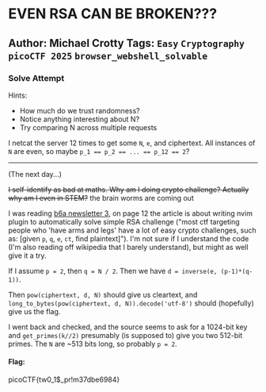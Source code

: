 EVEN RSA CAN BE BROKEN???
===

**Author**: Michael Crotty
**Tags**: `Easy` `Cryptography` `picoCTF 2025` `browser_webshell_solvable`
---

### Solve Attempt

Hints:

- How much do we trust randomness?
- Notice anything interesting about N?
- Try comparing N across multiple requests
  
I netcat the server 12 times to get some `N`, `e`, and ciphertext. All instances of `N` are even, so maybe `p_1 == p_2 == ... == p_12 == 2`?

---
(The next day...)

~~I self-identify as bad at maths. Why am I doing crypto challenge? Actually why am I even in STEM?~~ the brain worms are coming out

I was reading [b6a newsletter 3](https://b6a.black/files/2025-09-12-b6a-newsletter-vol3/b6a-newsletter-vol3.pdf), on page 12 the article is about writing nvim plugin to automatically solve simple RSA challenge ("most ctf targeting people who 'have arms and legs' have a lot of easy crypto challenges, such as: [given `p`, `q`, `e`, `ct`, find plaintext]"). I'm not sure if I understand the code (I'm also reading off wikipedia that I barely understand), but might as well give it a try.

If I assume `p = 2`, then `q = N / 2`. Then we have `d = inverse(e, (p-1)*(q-1))`.

Then `pow(ciphertext, d, N)` should give us cleartext, and `long_to_bytes(pow(ciphertext, d, N)).decode('utf-8')` should (hopefully) give us the flag.

I went back and checked, and the source seems to ask for a 1024-bit key and `get_primes(k//2)` presumably (is supposed to) give you two 512-bit primes. The `N` are ~513 bits long, so probably `p = 2`.

#### Flag:

picoCTF{tw0_1$_pr!m37dbe6984}
